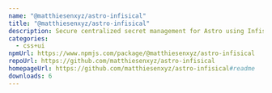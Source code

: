 ```yaml
---
name: "@matthiesenxyz/astro-infisical"
title: "@matthiesenxyz/astro-infisical"
description: Secure centralized secret management for Astro using Infisical
categories:
  - css+ui
npmUrl: https://www.npmjs.com/package/@matthiesenxyz/astro-infisical
repoUrl: https://github.com/matthiesenxyz/astro-infisical
homepageUrl: https://github.com/matthiesenxyz/astro-infisical#readme
downloads: 6
---
```

